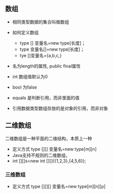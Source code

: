 ## 数组
- 相同类型数据的集合叫做数组
- 如何定义数组
  - type [] 变量名=new type[长度]；
  - type 变量名[]=new type[长度]； 
  - tye []变量名={a,b,c,}
  
- 名为length的属性, public final属性
- int 数组值默认为0
- bool 为false
- equals 是判断引用，而非里面的值
- 引用数据类型数组存放的是对象的引用，而非对象


## 二维数组
二维数组是一种平面的二维结构，本质上一种
- 定义方式 type [][] 变量名=new type[m][n]
- Java支持不规则的二维数组，
- int [][]s=new int [][]{{1,2,3},{4,5,6}};

### 三维数组
- 定义方式 type [][][] 变量名=new type[m][n][p]